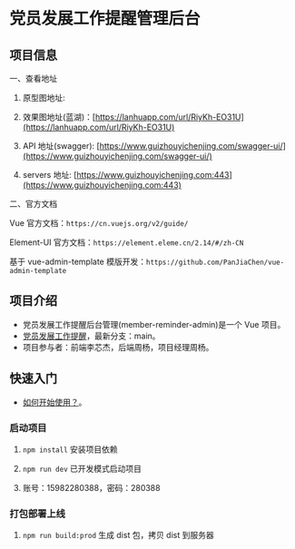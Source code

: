 # 党员发展工作提醒管理后台

## 项目信息

一、查看地址

1. 原型图地址:

2. 效果图地址(蓝湖)：[https://lanhuapp.com/url/RiyKh-EO31U](https://lanhuapp.com/url/RiyKh-EO31U)

3. API 地址(swagger): [https://www.guizhouyichenjing.com/swagger-ui/](https://www.guizhouyichenjing.com/swagger-ui/)

4. servers 地址: [https://www.guizhouyichenjing.com:443](https://www.guizhouyichenjing.com:443)

二、官方文档

Vue 官方文档：`https://cn.vuejs.org/v2/guide/`

Element-UI 官方文档：`https://element.eleme.cn/2.14/#/zh-CN`

基于 vue-admin-template 模版开发：`https://github.com/PanJiaChen/vue-admin-template`

## 项目介绍

- 党员发展工作提醒后台管理(member-reminder-admin)是一个 Vue 项目。
- [党员发展工作提醒](https://github.com/xinjie-just/member-reminder-admin)，最新分支：main。
- 项目参与者：前端李芯杰，后端周杨，项目经理周杨。

## 快速入门

- [如何开始使用？](https://panjiachen.github.io/vue-element-admin-site/zh/)。

### 启动项目

1. `npm install` 安装项目依赖

2. `npm run dev` 已开发模式启动项目

3. 账号：15982280388，密码：280388

### 打包部署上线

1. `npm run build:prod` 生成 dist 包，拷贝 dist 到服务器
